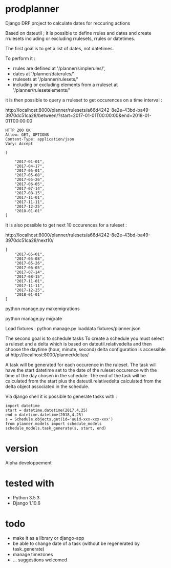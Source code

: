 prodplanner
===========


Django DRF project to calculate dates for reccuring actions

Based on dateutil ; it is possible to define rrules and dates and create rrulesets including or excluding rrulesets, rrules or datetimes.

The first goal is to get a list of dates, not datetimes.

To perform it :

* rrules are defined at '/planner/simplerules/',
* dates at '/planner/daterules/'
* rrulesets at '/planner/rulesets/'
* including or excluding elements from a rruleset at '/planner/rulesetelements/'

it is then possible to query a rruleset to get occurences on a time interval :

http://localhost:8000/planner/rulesets/a66d4242-8e2e-43bd-ba49-3970dc51ca28/between/?start=2017-01-01T00:00:00&end=2018-01-01T00:00:00

```
HTTP 200 OK
Allow: GET, OPTIONS
Content-Type: application/json
Vary: Accept

[

    "2017-01-01",
    "2017-04-17",
    "2017-05-01",
    "2017-05-08",
    "2017-05-26",
    "2017-06-05",
    "2017-07-14",
    "2017-08-15",
    "2017-11-01",
    "2017-11-11",
    "2017-12-25",
    "2018-01-01"
]
```
It is also possible to get next 10 occurences for a ruleset :

http://localhost:8000/planner/rulesets/a66d4242-8e2e-43bd-ba49-3970dc51ca28/next10/
```
[
    "2017-05-01",
    "2017-05-08",
    "2017-05-26",
    "2017-06-05",
    "2017-07-14",
    "2017-08-15",
    "2017-11-01",
    "2017-11-11",
    "2017-12-25",
    "2018-01-01"
]
```

python manage.py makemigrations

python manage.py migrate

Load fixtures : python manage.py loaddata fixtures/planner.json

The second goal is to schedule tasks
To create a schedule you must select a ruleset and a delta which is based
on dateutil.relativedelta and then choose the daytime (hour, minute, second)
delta configuration is accessible at http://localhost:8000/planner/deltas/

A task will be generated for each occurence in the ruleset.
The task will have the start datetime set to the date of the ruleset occurence
with the time of the day chosen in the schedule.
The end of the task will be calculated from the start plus the
dateutil.relativedelta calculated from the delta object associated in the schedule.


Via django shell it is possible to generate tasks with :
```
import datetime
start = datetime.datetime(2017,4,25)
end = datetime.datetime(2018,4,25)
s = Schedule.objects.get(id='uuid-xxx-xxx-xxx')
from planner.models import schedule_models
schedule_models.task_generate(s, start, end)
```



# version
Alpha developpement

# tested with

* Python 3.5.3
* Django 1.10.6

# todo
* make it as a library or django-app
* be able to change date of a task (without be regenerated by task_generate)
* manage timezones
* ... suggestions welcomed
